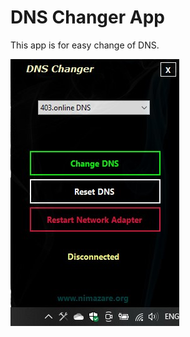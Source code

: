 # DNS Changer App
This app is for easy change of DNS.

![App Screenshot](https://github.com/NimaZare/DNS-Changer/blob/master/img/shot.jpg)
